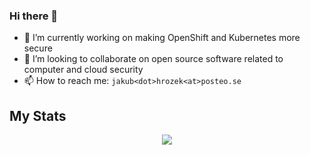 ### Hi there 👋

- 🔭 I’m currently working on making OpenShift and Kubernetes more secure
- 👯 I’m looking to collaborate on open source software related to computer and cloud security
- 📫 How to reach me: `jakub<dot>hrozek<at>posteo.se`
  
## My Stats

<p align="center">
    <a href="https://github.com/jhrozek/">
  <img align="center" src="https://github-readme-stats.vercel.app/api?username=jhrozek&show_icons=true&theme=radical" />
    </a>
</p>

<!--
**jhrozek/jhrozek** is a ✨ _special_ ✨ repository because its `README.md` (this file) appears on your GitHub profile.

Here are some ideas to get you started:

- 🌱 I’m currently learning ...
- 🤔 I’m looking for help with ...
- 💬 Ask me about ...
-->
